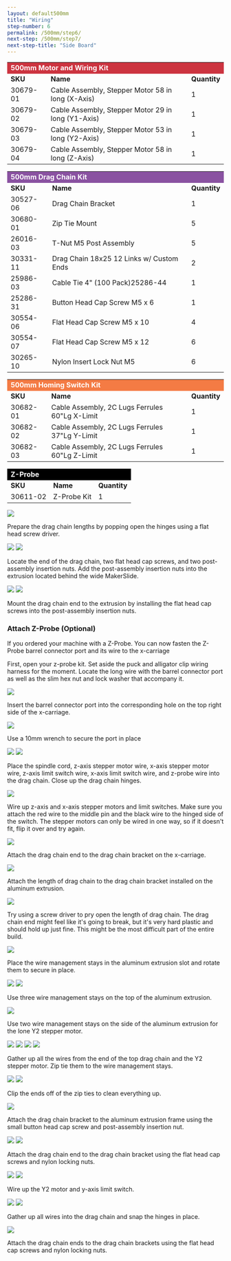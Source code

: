 ```yaml
---
layout: default500mm
title: "Wiring"
step-number: 6
permalink: /500mm/step6/
next-step: /500mm/step7/
next-step-title: "Side Board"
---
```

<table>
  <tr>
    <td style="color:#fff;background: #CC3440" colspan="3">
      <b>500mm Motor and Wiring Kit</b>
    </td>
  </tr>
  <tr>
    <td>
      <b>SKU</b>
    </td>
    <td>
      <b>Name</b>
    </td>
    <td>
      <b>Quantity</b>
    </td>
  </tr>
  <tr>
    <td>
      30679-01
    </td>
    <td>
      Cable Assembly, Stepper Motor 58 in long (X-Axis)
    </td>
    <td>
      1
    </td>
  </tr>
  <tr>
    <td>
      30679-02
    </td>
    <td>
      Cable Assembly, Stepper Motor 29 in long (Y1-Axis)
    </td>
    <td>
      1
    </td>
  </tr>
  <tr>
    <td>
      30679-03
    </td>
    <td>
      Cable Assembly, Stepper Motor 53 in long (Y2-Axis)
    </td>
    <td>
      1
    </td>
  </tr>
  <tr>
    <td>
      30679-04
    </td>
    <td>
      Cable Assembly, Stepper Motor 58 in long (Z-Axis)
    </td>
    <td>
      1
    </td>
  </tr>
</table>
<table>
  <tr>
    <td style="color:#fff;background: #8A52A1" colspan="3">
      <b>500mm Drag Chain Kit</b>
    </td>
  </tr>
  <tr>
    <td>
      <b>SKU</b>
    </td>
    <td>
      <b>Name</b>
    </td>
    <td>
      <b>Quantity</b>
    </td>
  </tr>
  <tr>
    <td>
      30527-06
    </td>
    <td>
      Drag Chain Bracket
    </td>
    <td>
      1
    </td>
  </tr>
  <tr>
    <td>
      30680-01
    </td>
    <td>
      Zip Tie Mount
    </td>
    <td>
      5
    </td>
  </tr>
  <tr>
    <td>
      26016-03
    </td>
    <td>
      T-Nut M5 Post Assembly
    </td>
    <td>
      5
    </td>
  </tr>
  <tr>
    <td>
      30331-11
    </td>
    <td>
      Drag Chain 18x25 12 Links w/ Custom Ends
    </td>
    <td>
      2
    </td>
  </tr>
  <tr>
    <td>
      25986-03
    </td>
    <td>
      Cable Tie 4" (100 Pack)25286-44
    </td>
    <td>
      1
    </td>
  </tr>
  <tr>
    <td>
      25286-31
    </td>
    <td>
      Button Head Cap Screw M5 x 6
    </td>
    <td>
      1
    </td>
  </tr>
  <tr>
    <td>
      30554-06
    </td>
    <td>
      Flat Head Cap Screw M5 x 10
    </td>
    <td>
      4
    </td>
  </tr>
  <tr>
    <td>
      30554-07
    </td>
    <td>
      Flat Head Cap Screw M5 x 12
    </td>
    <td>
      6
    </td>
  </tr>
  <tr>
    <td>
      30265-10
    </td>
    <td>
      Nylon Insert Lock Nut M5
    </td>
    <td>
      6
    </td>
  </tr>
</table>
<table>
  <tr>
    <td style="color:#fff;background: #F47B44" colspan="3">
      <b>500mm Homing Switch Kit</b>
    </td>
  </tr>
  <tr>
    <td>
      <b>SKU</b>
    </td>
    <td>
      <b>Name</b>
    </td>
    <td>
      <b>Quantity</b>
    </td>
  </tr>
  <tr>
    <td>
      30682-01
    </td>
    <td>
      Cable Assembly, 2C Lugs Ferrules 60"Lg X-Limit
    </td>
    <td>
      1
    </td>
  </tr>
  <tr>
    <td>
      30682-02
    </td>
    <td>
      Cable Assembly, 2C Lugs Ferrules 37"Lg Y-Limit
    </td>
    <td>
      1
    </td>
  </tr>
  <tr>
    <td>
      30682-03
    </td>
    <td>
      Cable Assembly, 2C Lugs Ferrules 60"Lg Z-Limit
    </td>
    <td>
      1
    </td>
  </tr>
</table>
<table>
  <tr>
    <td style="color:#fff;background: #000" colspan="3">
      <b>Z-Probe</b>
    </td>
  </tr>
  <tr>
    <td>
      <b>SKU</b>
    </td>
    <td>
      <b>Name</b>
    </td>
    <td>
      <b>Quantity</b>
    </td>
  </tr>
  <tr>
    <td>
      30611-02
    </td>
    <td>
      Z-Probe Kit
    </td>
    <td>
      1
    </td>
  </tr>
</table>


<img src="photo/jpfs_DSC2806.jpg">
<p>Prepare the drag chain lengths by popping open the hinges using a flat head screw driver.</p>
<img src="photo/jpfs_DSC2812.jpg">
<img src="photo/jpfs_DSC2834.jpg">
<p>Locate the end of the drag chain, two flat head cap screws, and two post-assembly insertion nuts. Add the post-assembly insertion nuts into the extrusion located behind the wide MakerSlide.</p>
<img src="photo/P4220499jpg04.jpg">
<img src="photo/jpfs_DSC2837.jpg">
<p>Mount the drag chain end to the extrusion by installing the flat head cap screws into the post-assembly insertion nuts.</p>

<!-- begin z-probe -->
<h3>Attach Z-Probe (Optional)</h3>
<p>If you ordered your machine with a Z-Probe. You can now fasten the Z-Probe barrel connector port and its wire to the x-carriage</p>
<p>First, open your z-probe kit. Set aside the puck and alligator clip wiring harness for the moment. Locate the long wire with the barrel connector port as well as the slim hex nut and lock washer that accompany it.</p>
<img src="../../photo/jpfsPA140487.jpg">
<p>Insert the barrel connector port into the corresponding hole on the top right side of the x-carriage.</p>
<img src="../../photo/jpfsPA140482.jpg">
<p>Use a 10mm wrench to secure the port in place</p>
<img src="../../photo/jpfsPA140485.jpg">
<!-- end z-probe -->


<img src="photo/jpfs_DSC2873.jpg">

<p>Place the spindle cord, z-axis stepper motor wire, x-axis stepper motor wire, z-axis limit switch wire, x-axis limit switch wire, and z-probe wire into the drag chain. Close up the drag chain hinges.</p>
<img src="photo/jpfs_DSC2883.jpg">
<p>Wire up z-axis and x-axis stepper motors and limit switches.  Make sure you attach the red wire to the middle pin and the black wire to the hinged side of the switch.  The stepper motors can only be wired in one way, so if it doesn't fit, flip it over and try again.</p>
<img src="photo/P4220500jpg05.jpg">
<p>Attach the drag chain end to the drag chain bracket on the x-carriage.</p>
<img src="photo/P4220503jpg08.jpg">
<p>Attach the length of drag chain to the drag chain bracket installed on the aluminum extrusion.</p>
<img src="photo/jpfs_DSC2902.jpg">
<p>Try using a screw driver to pry open the length of drag chain.  The drag chain end might feel like it's going to break, but it's very hard plastic and should hold up just fine.  This might be the most difficult part of the entire build.</p>
<img src="photo/jpfs_DSC2916.jpg">
<p>Place the wire management stays in the aluminum extrusion slot and rotate them to secure in place.</p>
<img src="photo/jpfs_DSC2918.jpg">
<img src="photo/P4220504jpg09.jpg">
<p>Use three wire management stays on the top of the aluminum extrusion.</p>
<img src="photo/P4220505jpg10.jpg">
<p>Use two wire management stays on the side of the aluminum extrusion for the lone Y2 stepper motor.</p>
<img src="photo/P4220509jpg14.jpg">
<img src="photo/P4220510jpg15.jpg">
<img src="photo/P4220511jpg16.jpg">
<img src="photo/P4220514jpg19.jpg">
<p>Gather up all the wires from the end of the top drag chain and the Y2 stepper motor. Zip tie them to the wire management stays.</p>
<img src="photo/P4220519jpg24.jpg">
<img src="photo/P4220521jpg26.jpg">
<p>Clip the ends off of the zip ties to clean everything up.</p>
<img src="photo/jpfs_DSC2822.jpg">
<p>Attach the drag chain bracket to the aluminum extrusion frame using the small button head cap screw and post-assembly insertion nut.</p>
<img src="photo/jpfs_DSC2924.jpg">
<img src="photo/jpfs_DSC2926.jpg">
<p>Attach the drag chain end to the drag chain bracket using the flat head cap screws and nylon locking nuts.</p>
<img src="photo/jpfs_DSC2927.jpg">
<img src="photo/P4220523jpg28.jpg">
<p>Wire up the Y2 motor and y-axis limit switch.</p>
<img src="photo/P4220527jpg32.jpg">
<img src="photo/P4220530jpg35.jpg">
<p>Gather up all wires into the drag chain and snap the hinges in place.</p>
<img src="photo/P4220536jpg41.jpg">
<p>Attach the drag chain ends to the drag chain brackets using the flat head cap screws and nylon locking nuts.</p>